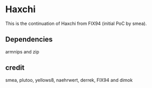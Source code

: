 # Haxchi

This is the continuation of Haxchi from FIX94 (initial PoC by smea).  

## Dependencies

armnips and zip

## credit

smea, plutoo, yellows8, naehrwert, derrek, FIX94 and dimok

